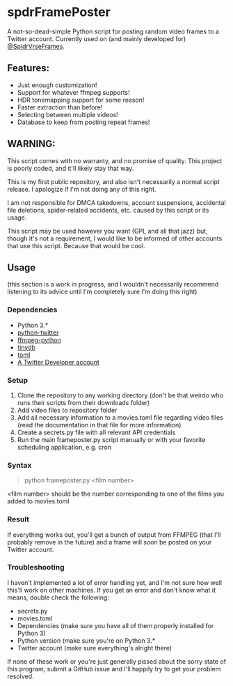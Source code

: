 # spdrFramePoster
A not-so-dead-simple Python script for posting random video frames to a Twitter account. Currently used on (and mainly developed for) [@SpidrVrseFrames](twitter.com/spidrVrseFrames).
## Features:
 - Just enough customization!
 - Support for whatever ffmpeg supports!
 - HDR tonemapping support for some reason!
 - Faster extraction than before!
 - Selecting between multiple videos!
 - Database to keep from posting repeat frames!
## WARNING:
This script comes with no warranty, and no promise of quality. This project is poorly coded, and it'll likely stay that way.

This is my first public repository, and also isn't necessarily a normal script release. I apologize if I'm not doing any of this right.

I am not responsible for DMCA takedowns, account suspensions, accidental file deletions, spider-related accidents, etc. caused by this script or its usage.

This script may be used however you want (GPL and all that jazz) but, though it's not a requirement, I would like to be informed of other accounts that use this script. Because that would be cool.
## Usage
(this section is a work in progress, and I wouldn't necessarily recommend listening to its advice until I'm completely sure I'm doing this right)
### Dependencies
- Python 3\.*
- [python-twitter](https://pypi.org/project/python-twitter/)
- [ffmpeg-python](https://pypi.org/project/ffmpeg-python/)
- [tinydb](https://pypi.org/project/tinydb/)
- [toml](https://pypi.org/project/toml/)
- [A Twitter Developer account](https://developer.twitter.com)
### Setup
1. Clone the repository to any working directory (don't be that weirdo who runs their scripts from their downloads folder)
2. Add video files to repository folder
3. Add all necessary information to a movies.toml file regarding video files (read the documentation in that file for more information)
4. Create a secrets.py file with all relevant API credentials
5. Run the main frameposter.py script manually or with your favorite scheduling application, e.g. cron
### Syntax
> python frameposter.py \<film number\>
 
\<film number\> should be the number corresponding to one of the films you added to movies.toml
### Result
If everything works out, you'll get a bunch of output from FFMPEG (that I'll probably remove in the future) and a frame will soon be posted on your Twitter account. 
### Troubleshooting
I haven't implemented a lot of error handling yet, and I'm not sure how well this'll work on other machines. If you get an error and don't know what it means, double check the following:
 - secrets.py
 - movies.toml
 - Dependencies (make sure you have all of them properly installed for Python 3)
 - Python version (make sure you're on Python 3.*
 - Twitter account (make sure everything's alright there)
 
If none of these work or you're just generally pissed about the sorry state of this program, submit a GitHub issue and I'll happily try to get your problem resolved.
